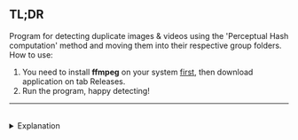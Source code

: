 ## TL;DR

Program for detecting duplicate images & videos using the 'Perceptual Hash computation' method and moving them into their respective group folders. How to use:
1. You need to install __ffmpeg__ on your system [first](https://github.com/akamhy/videohash/wiki/Install-FFmpeg,-but-how%3F), then download application on tab Releases.
2. Run the program, happy detecting!

***

<br>

<details>
<summary>Explanation</summary>

Deteksi Duplikasi Gambar & Video
---

Program ini ada karena awalnya saya ingin mengelompokkan file gambar dan video dari *laptop* dan *handphone* ke dalam satu tempat. Namun, dengan banyaknya file, memilah dan mengelompokkan file-file tersebut serta menentukan apakah gambar atau video sudah ada sebelumnya (duplikasi) akan memakan waktu yang lama. Maka dari itu dengan bantuan **Chat GPT** (karena saya belum terlalu familiar dengan python secara mendalam) program ini ada.

*Main program* dalam *repository* ini terdiri dari `detect8.py`, `move.py` & `delete.py`. Saya belum melakukan *refactor* atau mengoptimasi kode karena untuk saat ini yang terpenting adalah program sudah sesuai dengan ekspektasi saya, yaitu mendeteksi gambar atau video yang sama atau duplikasi. Terdapat folder `temp` yang digunakan sebagai *history* dalam proses *try and error* saat membuat program ini.

## Pembahasan

Pada langkah awal menentukan `target_folder` terlebih dahulu, kemudian *method* `group_files_by_hash` akan dijalankan, yang akan menentukan file gambar atau video berdasarkan ekstensi yang sudah ditentukan,

***

### 1. Gambar

Menggunakan *method* `get_image_hash` yang akan mendapatkan *hash*, lebih spesifiknya menggunakan __*pHash*__ atau __*Perceptual Hash computation*__. Ini menggunakan *library* [imagehash](https://scikit-image.org/) sebagai *hashing* dan [PIL](https://pillow.readthedocs.io/en/stable/) untuk mendapatkan file gambar dari path.

Sebelumnya saya menggunakan *hash* __MD5__ yang terdapat pada file `detect.py`. tapi pada praktiknya, tak jarang gambar-gambar yang tak serupa tetap masuk dalam 1 folder group yang seharusnya itu terpisah (tidak cukup akurat), lalu dengan bantuan Chat GPT terdapat note, seperti berikut

>Additionally, using the MD5 hash of the image content for comparison, which is fast but not entirely foolproof, as different images might have the same hash. For more robust duplicate image detection, you could consider using perceptual hashing techniques such as dHash or pHash.

Seperti penjelasan diatas, MD5 bisa dikatakan terlalu simple untuk membandingkan kesamaan 2 file, dan direkomendasikan dengan hasil yang __*robust*__ menggunakan __dHash__ atau __pHash__, maka dari itu pada file `detect8.py` ini menggunakan pHash. Reference [pHash](https://www.hackerfactor.com/blog/index.php?/archives/432-Looks-Like-It.html).

Lanjut, setelah hash didapatkan, maka akan melakukan pengecekan pada *dictionary* `file_groups`, terdapat *key* dengan hash tersebut atau tidak, jika ada maka akan di *append item* ke *value list* jika tidak akan membuat *key value* baru.


### 2. Video

Kemudian pada ekstensi video, saya menggunakan *libary* [videohash](https://akamhy.github.io/videohash/) yang menggunakan __pHash__ juga di dalamnya, sebelum menggunakan diperlukan menginstall __FFmpeg__ terlebih dahulu.

Setelah *hash* didapatkan, langkah yg sama dilakukan, yaitu melakukan pengecekan pada *dictionary* `file_groups`.

***


Kemudian pada langkah akhir, `file_groups` ini akan mulai di *looping* dan akan melakukan pemindahan file ke dalam group masing-masing dengan format, 

```python
f"group_{group_id}"
```

Dan lanjut ke *method* `move_single_file_folders` pada file `move.py`. Saya menentukan *target & destination folder* ke tempat yang sama, kerena saya ingin mengeluarkan file di tiap-tiap group ini yang hanya terdiri dari 1 file saja yang berarti tidak terjadi duplikasi. Dan setelah semua group sudah dilakukan pengecekan, maka *method* `delete_empty_folders` pada file `delete.py` dijalankan, yang akan menghapus folder-folder group yang kosong.

Jika semua sudah berhasil dilakukan, maka pada `target_folder` ini hanya akan tersisa folder group-group yang *duplicate* saja yang akan dilakukan pengecekan, step ini dilakukan secara manual, untuk menentukan apakah file-file di folder ini memang sama atau terdapat perbedaan, karena pada *case* dilakukan, masih ada beberapa gambar yang sebenarnya beda tapi hanya sedikit perbedaan, tapi tidak terdeteksi oleh *hash*. Setelah sudah di *filter*, maka `target_folder` saat ini sudah selesai, dan lanjut ke folder-folder yg lain yang ingin dilakukan pengecekan.

***

#### Tambahan,

Pada folder `temp`, terdapat file `index.py` & `rename.py` yang mungkin akan berguna untuk me-*rename* semua file dari `target_folder` yang ditentukan, dan juga file-file lainnya untuk saat ini belum atau tidak digunakan, karena fokus utama terdapat pada file `detect8.py`, `move.py` & `delete.py`.

Note, mungkin untuk kedepannya, jika ada keperluan lain dan memerlukan program untuk mempermudah, repository ini akan di *update* sesuai kebutuhan.

***

### Update
#### 18 April 2024
- Pada update ini saya menambahkan program dalam bentuk GUI menggunakan library __PySimpleGUI__ pada file `app2.py`, untuk file *exe* dapat dilihat pada [link berikut](https://github.com/vstacked/media_duplicate_detector/releases), tapi sebelum itu harus install __ffmpeg__ terlebih dahulu pada sistem karena diperlukan untuk library __videohash__ pada [berikut](https://github.com/akamhy/videohash/wiki/Install-FFmpeg,-but-how%3F).
- sedangkan pada file `app.py` merupakan percobaan pertama saya dalam menggunakan library ini, yang hanya menampilkan gambar dari list gambar yang dipilih.

</details>
